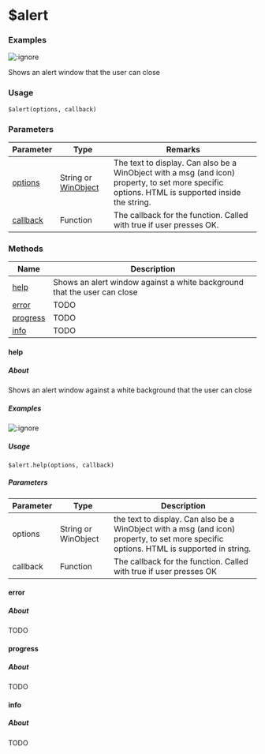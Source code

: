 # $alert

### Examples

![](/assets/alert.png ':ignore')

Shows an alert window that the user can close

### Usage

`$alert(options, callback)`

### Parameters

| Parameter                      | Type                                                                                                                 | Remarks                                                                                                                                         |
| ------------------------------ | -------------------------------------------------------------------------------------------------------------------- | ----------------------------------------------------------------------------------------------------------------------------------------------- |
| [options](#)    | String or [WinObject](https://github.com/its-pablo/windows93-docs/blob/main/dialog/alert/broken-reference/README) | The text to display. Can also be a WinObject with a msg (and icon) property, to set more specific options. HTML is supported inside the string. |
| [callback](params/callback) | Function                                                                                                             | The callback for the function. Called with true if user presses OK.                                                                             |

### Methods

| Name                  | Description                                                              |
|-----------------------|--------------------------------------------------------------------------|
| [help](#help)         | Shows an alert window against a white background that the user can close |
| [error](#error)       | TODO                                                                     |
| [progress](#progress) | TODO                                                                     |
| [info](#info)         | TODO                                                                     |

#### help
##### About
Shows an alert window against a white background that the user can close
##### Examples

![](/assets/alertHelp.png ':ignore')

##### Usage

`$alert.help(options, callback)`

##### Parameters
| Parameter | Type                | Description                                                                                                                             |
| --------- | ------------------- | --------------------------------------------------------------------------------------------------------------------------------------- |
| options   | String or WinObject | the text to display. Can also be a WinObject with a msg (and icon) property, to set more specific options. HTML is supported in string. |
| callback  | Function            | The callback for the function. Called with true if user presses OK                                                                      |
#### error
##### About
TODO
#### progress
##### About
TODO
#### info
##### About
TODO